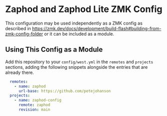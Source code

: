 Zaphod and Zaphod Lite ZMK Config
=================================

This configuration may be used independently as a ZMK config as
described in https://zmk.dev/docs/development/build-flash#building-from-zmk-config-folder
or it can be included as a module.

Using This Config as a Module
-----------------------------

Add this repository to your `config/west.yml` in the `remotes` and
`projects` sections, adding the following snippets alongside the
entries that are already there.

```yaml
  remotes:
    - name: zaphod
      url-base: https://github.com/petejohanson
  projects:
    - name: zaphod-config
      remote: zaphod
      revision: main
```
